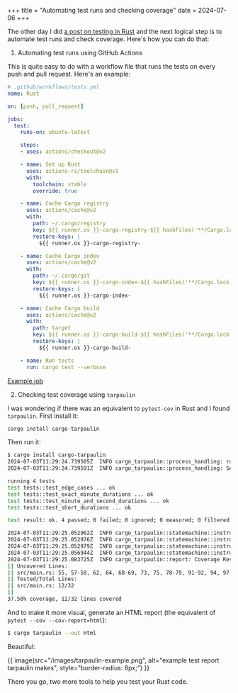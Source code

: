 +++
title = "Automating test runs and checking coverage"
date = 2024-07-06
+++

The other day I did [a post on testing in Rust](/testing-in-rust) and the next logical step is to automate test runs and check coverage. Here's how you can do that:

1. Automating test runs using GitHub Actions

This is quite easy to do with a workflow file that runs the tests on every push and pull request. Here's an example:

```yaml
# .github/workflows/tests.yml
name: Rust

on: [push, pull_request]

jobs:
  test:
    runs-on: ubuntu-latest

    steps:
    - uses: actions/checkout@v2

    - name: Set up Rust
      uses: actions-rs/toolchain@v1
      with:
        toolchain: stable
        override: true

    - name: Cache Cargo registry
      uses: actions/cache@v2
      with:
        path: ~/.cargo/registry
        key: ${{ runner.os }}-cargo-registry-${{ hashFiles('**/Cargo.lock') }}
        restore-keys: |
          ${{ runner.os }}-cargo-registry-

    - name: Cache Cargo index
      uses: actions/cache@v2
      with:
        path: ~/.cargo/git
        key: ${{ runner.os }}-cargo-index-${{ hashFiles('**/Cargo.lock') }}
        restore-keys: |
          ${{ runner.os }}-cargo-index-

    - name: Cache Cargo build
      uses: actions/cache@v2
      with:
        path: target
        key: ${{ runner.os }}-cargo-build-${{ hashFiles('**/Cargo.lock') }}
        restore-keys: |
          ${{ runner.os }}-cargo-build-

    - name: Run tests
      run: cargo test --verbose
```

[Example job](https://github.com/bbelderbos/cli_alarm/actions/runs/9777385892/job/26991960298)

2. Checking test coverage using `tarpaulin`

I was wondering if there was an equivalent to `pytest-cov` in Rust and I found `tarpaulin`. First install it:

```bash
cargo install cargo-tarpaulin
```

Then run it:

```bash
$ cargo install cargo-tarpaulin
2024-07-03T11:29:24.739505Z  INFO cargo_tarpaulin::process_handling: running /Users/bbelderbos/code/rust/cli_alarm/target/debug/deps/alarm-556e1e717eaa9b33
2024-07-03T11:29:24.739591Z  INFO cargo_tarpaulin::process_handling: Setting LLVM_PROFILE_FILE

running 4 tests
test tests::test_edge_cases ... ok
test tests::test_exact_minute_durations ... ok
test tests::test_minute_and_second_durations ... ok
test tests::test_short_durations ... ok

test result: ok. 4 passed; 0 failed; 0 ignored; 0 measured; 0 filtered out; finished in 0.00s

2024-07-03T11:29:25.052962Z  INFO cargo_tarpaulin::statemachine::instrumented: For binary: target/debug/deps/alarm-556e1e717eaa9b33
2024-07-03T11:29:25.052976Z  INFO cargo_tarpaulin::statemachine::instrumented: Generated: target/tarpaulin/profraws/alarm-556e1e717eaa9b33_14793736282992077593_0-7692.profraw
2024-07-03T11:29:25.052979Z  INFO cargo_tarpaulin::statemachine::instrumented: Merging coverage reports
2024-07-03T11:29:25.056944Z  INFO cargo_tarpaulin::statemachine::instrumented: Mapping coverage data to source
2024-07-03T11:29:25.083725Z  INFO cargo_tarpaulin::report: Coverage Results:
|| Uncovered Lines:
|| src/main.rs: 55, 57-58, 62, 64, 68-69, 73, 75, 78-79, 91-92, 94, 97-98, 100-101, 104-105
|| Tested/Total Lines:
|| src/main.rs: 12/32
||
37.50% coverage, 12/32 lines covered
```

And to make it more visual, generate an HTML report (the equivalent of `pytest --cov --cov-report=html`):

```bash
$ cargo tarpaulin --out Html
```

Beautiful:

{{ image(src="/images/tarpaulin-example.png", alt="example test report tarpaulin makes", style="border-radius: 8px;") }}

There you go, two more tools to help you test your Rust code.

